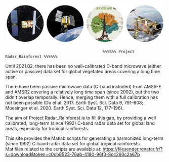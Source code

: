 

![C-band Radar sensors for monitoring tropical forests--key to a successful paris agreement](images/radar_forest.png)


                                               %%%%%% Project Radar_Rainforest %%%%%%  
Until 2021.02, there has been no well-calibrated C-band microwave (either active or passive) data set for global vegetated areas covering a long time span.   

There have been passive microwave data (C-band included) from AMSR-E and AMSR2 covering a relatively long time span (since 2002), but the two didn't overlap temporally. Hence, merging them with a full calibration has not been possible (Du et al. 2017. Earth Syst. Sci. Data 9, 791–808; Moesinger et al. 2020. Earth Syst. Sci. Data 12, 177–196).   

The aim of Project Radar_Rainforest is to fill this gap, by providing a well calibrated, long-term (since 1992) C-band radar data set for global land areas, especially for tropical rainforests.


This site provides the Matlab scripts for generating a harmonized long-term (since 1992) C-band radar data set for global tropical rainforests.  
Mat files related to the scripts are available at: https://filesender.renater.fr/?s=download&token=c0cb8523-76ab-4190-96f3-8cc260c2a67b
